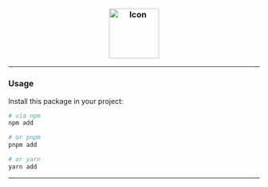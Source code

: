 <h3 align="center">
	<!-- MO TODO dont forget to replace alt -->
	<img src="https://raw.githubusercontent.com/CarbonicSoda//master/media/icon.png" width="100" alt="Icon" /><br />

</h3>
<p align="center"></p>

---

### Usage

Install this package in your project:

```bash
# via npm
npm add

# or pnpm
pnpm add

# or yarn
yarn add
```

---

_&emsp;_
